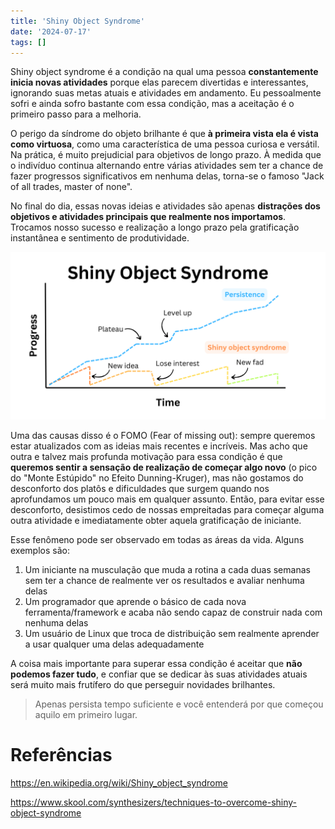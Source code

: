 ```yaml
---
title: 'Shiny Object Syndrome'
date: '2024-07-17'
tags: []
---
```


Shiny object syndrome é a condição na qual uma pessoa **constantemente inicia novas atividades** porque elas parecem divertidas e interessantes, ignorando suas metas atuais e atividades em andamento. Eu pessoalmente sofri e ainda sofro bastante com essa condição, mas a aceitação é o primeiro passo para a melhoria.

O perigo da síndrome do objeto brilhante é que **à primeira vista ela é vista como virtuosa**, como uma característica de uma pessoa curiosa e versátil. Na prática, é muito prejudicial para objetivos de longo prazo. À medida que o indivíduo continua alternando entre várias atividades sem ter a chance de fazer progressos significativos em nenhuma delas, torna-se o famoso "Jack of all trades, master of none".

No final do dia, essas novas ideias e atividades são apenas **distrações dos objetivos e atividades principais que realmente nos importamos**. Trocamos nosso sucesso e realização a longo prazo pela gratificação instantânea e sentimento de produtividade.

![O efeito da shiny object syndrome no progresso](image.png)

Uma das causas disso é o FOMO (Fear of missing out): sempre queremos estar atualizados com as ideias mais recentes e incríveis. Mas acho que outra e talvez mais profunda motivação para essa condição é que **queremos sentir a sensação de realização de começar algo novo** (o pico do "Monte Estúpido" no Efeito Dunning-Kruger), mas não gostamos do desconforto dos platôs e dificuldades que surgem quando nos aprofundamos um pouco mais em qualquer assunto. Então, para evitar esse desconforto, desistimos cedo de nossas empreitadas para começar alguma outra atividade e imediatamente obter aquela gratificação de iniciante.

Esse fenômeno pode ser observado em todas as áreas da vida. Alguns exemplos são:

1. Um iniciante na musculação que muda a rotina a cada duas semanas sem ter a chance de realmente ver os resultados e avaliar nenhuma delas
2. Um programador que aprende o básico de cada nova ferramenta/framework e acaba não sendo capaz de construir nada com nenhuma delas
3. Um usuário de Linux que troca de distribuição sem realmente aprender a usar qualquer uma delas adequadamente

A coisa mais importante para superar essa condição é aceitar que **não podemos fazer tudo**, e confiar que se dedicar às suas atividades atuais será muito mais frutífero do que perseguir novidades brilhantes.

> Apenas persista tempo suficiente e você entenderá por que começou aquilo em primeiro lugar.

# Referências

https://en.wikipedia.org/wiki/Shiny_object_syndrome

https://www.skool.com/synthesizers/techniques-to-overcome-shiny-object-syndrome
